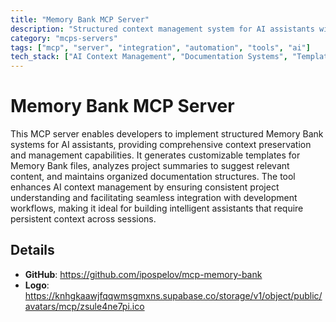 ```yaml
---
title: "Memory Bank MCP Server"
description: "Structured context management system for AI assistants with template generation and project analysis."
category: "mcps-servers"
tags: ["mcp", "server", "integration", "automation", "tools", "ai"]
tech_stack: ["AI Context Management", "Documentation Systems", "Template Generation", "Project Analysis"]
---
```


# Memory Bank MCP Server

This MCP server enables developers to implement structured Memory Bank systems for AI assistants, providing comprehensive context preservation and management capabilities. It generates customizable templates for Memory Bank files, analyzes project summaries to suggest relevant content, and maintains organized documentation structures. The tool enhances AI context management by ensuring consistent project understanding and facilitating seamless integration with development workflows, making it ideal for building intelligent assistants that require persistent context across sessions.

## Details

- **GitHub**: https://github.com/ipospelov/mcp-memory-bank
- **Logo**: https://knhgkaawjfqqwmsgmxns.supabase.co/storage/v1/object/public/avatars/mcp/zsule4ne7pi.ico
